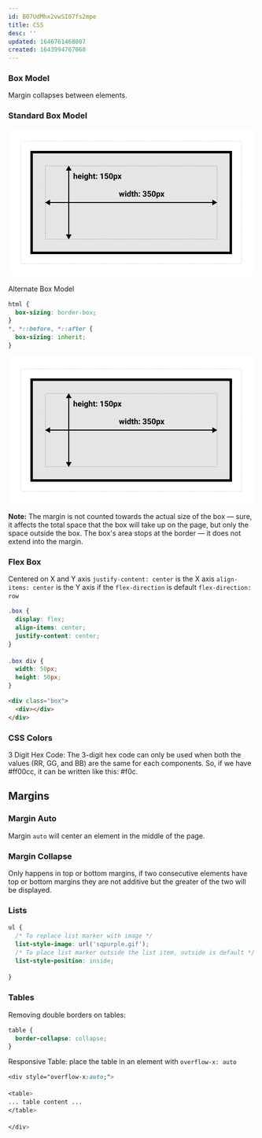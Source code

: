 ```yaml
---
id: B07UdMhx2vwSI07fs2mpe
title: CSS
desc: ''
updated: 1646761468007
created: 1643994767068
---
```

### Box Model

Margin collapses between elements.

### Standard Box Model

![Standard Box Model](/assets/images/2022-02-04-09-19-24.png)

Alternate Box Model

```CSS
html {
  box-sizing: border-box;
}
*, *::before, *::after {
  box-sizing: inherit;
}
```

![Alternate Box Model](/assets/images/2022-02-04-09-19-24.png)

**Note:** The margin is not counted towards the actual size of the box — sure, it affects the total space that the box will take up on the page, but only the space outside the box. The box's area stops at the border — it does not extend into the margin.

### Flex Box

Centered on X and Y axis `justify-content: center` is the X axis `align-items: center` is the Y axis if the `flex-direction` is default `flex-direction: row`

```CSS
.box {
  display: flex;
  align-items: center;
  justify-content: center;
}

.box div {
  width: 50px;
  height: 50px;
}
```

```HTML
<div class="box">
  <div></div>
</div>
```

### CSS Colors

3 Digit Hex Code: The 3-digit hex code can only be used when both the values (RR, GG, and BB) are the same for each components. So, if we have #ff00cc, it can be written like this: #f0c.

## Margins

### Margin Auto

Margin `auto` will center an element in the middle of the page.

### Margin Collapse

Only happens in top or bottom margins, if two consecutive elements have top or bottom margins they are not additive but the greater of the two will be displayed.

### Lists

```css
ul {
  /* To replace list marker with image */
  list-style-image: url('sqpurple.gif');
  /* To place list marker outside the list item, outside is default */
  list-style-position: inside;
  
}
```

### Tables

Removing double borders on tables:

```css
table {
  border-collapse: collapse;
}
```

Responsive Table: place the table in an element with `overflow-x: auto`

```css
<div style="overflow-x:auto;">

<table>
... table content ...
</table>

</div>
```
